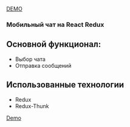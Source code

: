 [DEMO](https://magabiev.github.io/chat/)
### Мобильный чат на React Redux

## Основной функционал:
- Выбор чата 
- Отправка сообщений
## Использованные технологии
- Redux
- Redux-Thunk

[Demo](https://magabiev.github.io/chat/)
